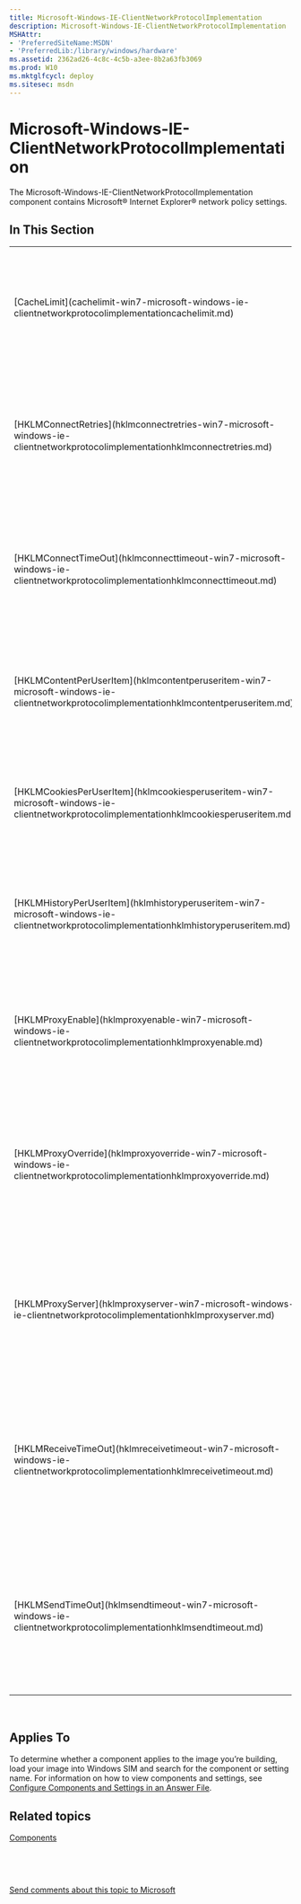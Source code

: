 ```yaml
---
title: Microsoft-Windows-IE-ClientNetworkProtocolImplementation
description: Microsoft-Windows-IE-ClientNetworkProtocolImplementation
MSHAttr:
- 'PreferredSiteName:MSDN'
- 'PreferredLib:/library/windows/hardware'
ms.assetid: 2362ad26-4c8c-4c5b-a3ee-8b2a63fb3069
ms.prod: W10
ms.mktglfcycl: deploy
ms.sitesec: msdn
---
```


# Microsoft-Windows-IE-ClientNetworkProtocolImplementation


The Microsoft-Windows-IE-ClientNetworkProtocolImplementation component contains Microsoft® Internet Explorer® network policy settings.

## In This Section


<table>
<colgroup>
<col width="50%" />
<col width="50%" />
</colgroup>
<tbody>
<tr class="odd">
<td><p>[CacheLimit](cachelimit-win7-microsoft-windows-ie-clientnetworkprotocolimplementationcachelimit.md)</p></td>
<td><p>Specifies the amount of disk space to use for storing temporary Internet files.</p></td>
</tr>
<tr class="even">
<td><p>[HKLMConnectRetries](hklmconnectretries-win7-microsoft-windows-ie-clientnetworkprotocolimplementationhklmconnectretries.md)</p></td>
<td><p>Specifies the number of times Internet Explorer attempts to connect to resolve and connect to a host.</p></td>
</tr>
<tr class="odd">
<td><p>[HKLMConnectTimeOut](hklmconnecttimeout-win7-microsoft-windows-ie-clientnetworkprotocolimplementationhklmconnecttimeout.md)</p></td>
<td><p>Specifies the number of milliseconds to wait for a connection to complete for all users on the computer.</p></td>
</tr>
<tr class="even">
<td><p>[HKLMContentPerUserItem](hklmcontentperuseritem-win7-microsoft-windows-ie-clientnetworkprotocolimplementationhklmcontentperuseritem.md)</p></td>
<td><p>Specifies whether content is cached individually for each user on the computer.</p></td>
</tr>
<tr class="odd">
<td><p>[HKLMCookiesPerUserItem](hklmcookiesperuseritem-win7-microsoft-windows-ie-clientnetworkprotocolimplementationhklmcookiesperuseritem.md)</p></td>
<td><p>Specifies whether cookies are cached individually for each user on the computer.</p></td>
</tr>
<tr class="even">
<td><p>[HKLMHistoryPerUserItem](hklmhistoryperuseritem-win7-microsoft-windows-ie-clientnetworkprotocolimplementationhklmhistoryperuseritem.md)</p></td>
<td><p>Specifies whether history is cached individually for each user on the computer.</p></td>
</tr>
<tr class="odd">
<td><p>[HKLMProxyEnable](hklmproxyenable-win7-microsoft-windows-ie-clientnetworkprotocolimplementationhklmproxyenable.md)</p></td>
<td><p>Specifies whether to use a proxy server to connect to the Internet for all users on the computer.</p></td>
</tr>
<tr class="even">
<td><p>[HKLMProxyOverride](hklmproxyoverride-win7-microsoft-windows-ie-clientnetworkprotocolimplementationhklmproxyoverride.md)</p></td>
<td><p>Specifies a list of host names or IP addresses that will bypass the proxy server for all users on the computer.</p></td>
</tr>
<tr class="odd">
<td><p>[HKLMProxyServer](hklmproxyserver-win7-microsoft-windows-ie-clientnetworkprotocolimplementationhklmproxyserver.md)</p></td>
<td><p>Specifies the IP address or the host name of the proxy server on the network for all users on the computer.</p></td>
</tr>
<tr class="even">
<td><p>[HKLMReceiveTimeOut](hklmreceivetimeout-win7-microsoft-windows-ie-clientnetworkprotocolimplementationhklmreceivetimeout.md)</p></td>
<td><p>Specifies the number of milliseconds to wait for data to be received over the network for all users on the computer.</p></td>
</tr>
<tr class="odd">
<td><p>[HKLMSendTimeOut](hklmsendtimeout-win7-microsoft-windows-ie-clientnetworkprotocolimplementationhklmsendtimeout.md)</p></td>
<td><p>Specifies the number of milliseconds to wait for to wait for data to be sent over the network for all users on the computer.</p></td>
</tr>
</tbody>
</table>

 

## Applies To


To determine whether a component applies to the image you’re building, load your image into Windows SIM and search for the component or setting name. For information on how to view components and settings, see [Configure Components and Settings in an Answer File](https://msdn.microsoft.com/library/windows/hardware/dn915078).

## Related topics


[Components](components-b-unattend.md)

 

 

[Send comments about this topic to Microsoft](mailto:wsddocfb@microsoft.com?subject=Documentation%20feedback%20%5Bp_unattend\p_unattend%5D:%20Microsoft-Windows-IE-ClientNetworkProtocolImplementation%20%20RELEASE:%20%2810/3/2016%29&body=%0A%0APRIVACY%20STATEMENT%0A%0AWe%20use%20your%20feedback%20to%20improve%20the%20documentation.%20We%20don't%20use%20your%20email%20address%20for%20any%20other%20purpose,%20and%20we'll%20remove%20your%20email%20address%20from%20our%20system%20after%20the%20issue%20that%20you're%20reporting%20is%20fixed.%20While%20we're%20working%20to%20fix%20this%20issue,%20we%20might%20send%20you%20an%20email%20message%20to%20ask%20for%20more%20info.%20Later,%20we%20might%20also%20send%20you%20an%20email%20message%20to%20let%20you%20know%20that%20we've%20addressed%20your%20feedback.%0A%0AFor%20more%20info%20about%20Microsoft's%20privacy%20policy,%20see%20http://privacy.microsoft.com/default.aspx. "Send comments about this topic to Microsoft")





